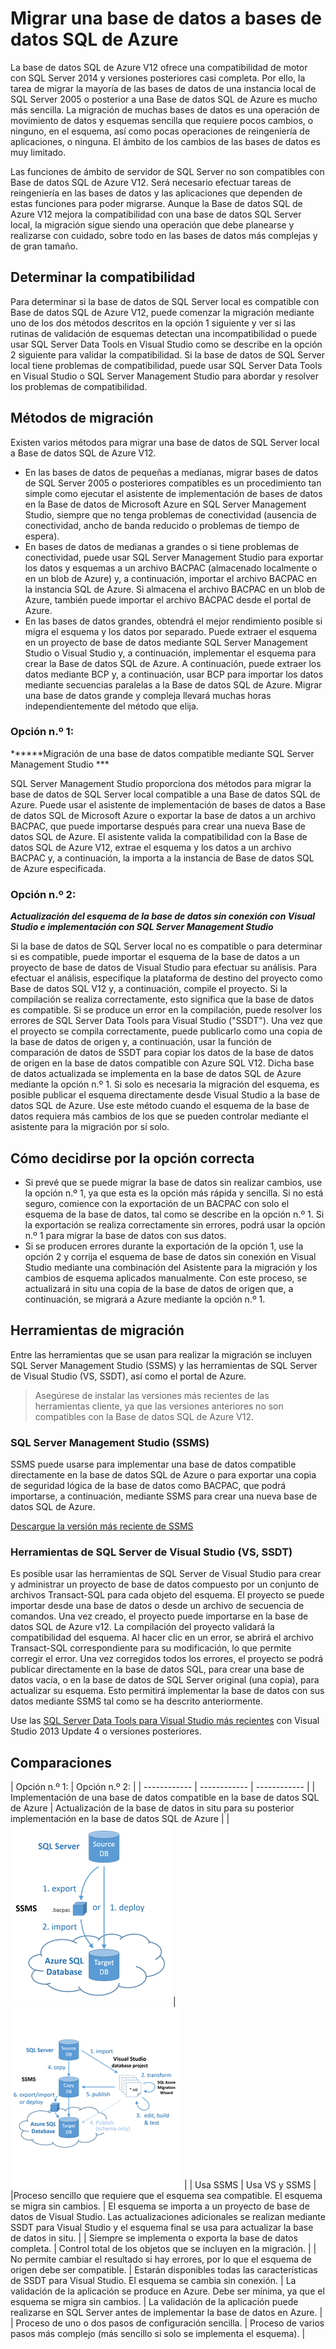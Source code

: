 <properties
   pageTitle="Migrar una base de datos a bases de datos SQL de Azure"
	description="Base de datos SQL de Microsoft Azure, implementación de base de datos, migración de base de datos, importación de base de datos, exportación de base de datos, asistente para migración"
	services="sql-database"
	documentationCenter=""
	authors="carlrabeler"
	manager="jeffreyg"
	editor=""/>

<tags
   ms.service="sql-database"
	ms.devlang="NA"
	ms.topic="article"
	ms.tgt_pltfrm="NA"
	ms.workload="data-management"
	ms.date="08/26/2015"
	ms.author="carlrab"/>

# Migrar una base de datos a bases de datos SQL de Azure

La base de datos SQL de Azure V12 ofrece una compatibilidad de motor con SQL Server 2014 y versiones posteriores casi completa. Por ello, la tarea de migrar la mayoría de las bases de datos de una instancia local de SQL Server 2005 o posterior a una Base de datos SQL de Azure es mucho más sencilla. La migración de muchas bases de datos es una operación de movimiento de datos y esquemas sencilla que requiere pocos cambios, o ninguno, en el esquema, así como pocas operaciones de reingeniería de aplicaciones, o ninguna. El ámbito de los cambios de las bases de datos es muy limitado.

Las funciones de ámbito de servidor de SQL Server no son compatibles con Base de datos SQL de Azure V12. Será necesario efectuar tareas de reingeniería en las bases de datos y las aplicaciones que dependen de estas funciones para poder migrarse. Aunque la Base de datos SQL de Azure V12 mejora la compatibilidad con una base de datos SQL Server local, la migración sigue siendo una operación que debe planearse y realizarse con cuidado, sobre todo en las bases de datos más complejas y de gran tamaño.

## Determinar la compatibilidad
Para determinar si la base de datos de SQL Server local es compatible con Base de datos SQL de Azure V12, puede comenzar la migración mediante uno de los dos métodos descritos en la opción 1 siguiente y ver si las rutinas de validación de esquemas detectan una incompatibilidad o puede usar SQL Server Data Tools en Visual Studio como se describe en la opción 2 siguiente para validar la compatibilidad. Si la base de datos de SQL Server local tiene problemas de compatibilidad, puede usar SQL Server Data Tools en Visual Studio o SQL Server Management Studio para abordar y resolver los problemas de compatibilidad.

## Métodos de migración
Existen varios métodos para migrar una base de datos de SQL Server local a Base de datos SQL de Azure V12.

- En las bases de datos de pequeñas a medianas, migrar bases de datos de SQL Server 2005 o posteriores compatibles es un procedimiento tan simple como ejecutar el asistente de implementación de bases de datos en la Base de datos de Microsoft Azure en SQL Server Management Studio, siempre que no tenga problemas de conectividad (ausencia de conectividad, ancho de banda reducido o problemas de tiempo de espera).
- En bases de datos de medianas a grandes o si tiene problemas de conectividad, puede usar SQL Server Management Studio para exportar los datos y esquemas a un archivo BACPAC (almacenado localmente o en un blob de Azure) y, a continuación, importar el archivo BACPAC en la instancia SQL de Azure. Si almacena el archivo BACPAC en un blob de Azure, también puede importar el archivo BACPAC desde el portal de Azure.  
- En las bases de datos grandes, obtendrá el mejor rendimiento posible si migra el esquema y los datos por separado. Puede extraer el esquema en un proyecto de base de datos mediante SQL Server Management Studio o Visual Studio y, a continuación, implementar el esquema para crear la Base de datos SQL de Azure. A continuación, puede extraer los datos mediante BCP y, a continuación, usar BCP para importar los datos mediante secuencias paralelas a la Base de datos SQL de Azure. Migrar una base de datos grande y compleja llevará muchas horas independientemente del método que elija.

### Opción n.º 1:
******Migración de una base de datos compatible mediante SQL Server Management Studio ***

SQL Server Management Studio proporciona dos métodos para migrar la base de datos de SQL Server local compatible a una Base de datos SQL de Azure. Puede usar el asistente de implementación de bases de datos a Base de datos SQL de Microsoft Azure o exportar la base de datos a un archivo BACPAC, que puede importarse después para crear una nueva Base de datos SQL de Azure. El asistente valida la compatibilidad con la Base de datos SQL de Azure V12, extrae el esquema y los datos a un archivo BACPAC y, a continuación, la importa a la instancia de Base de datos SQL de Azure especificada.

### Opción n.º 2:
***Actualización del esquema de la base de datos sin conexión con Visual Studio e implementación con SQL Server Management Studio***

Si la base de datos de SQL Server local no es compatible o para determinar si es compatible, puede importar el esquema de la base de datos a un proyecto de base de datos de Visual Studio para efectuar su análisis. Para efectuar el análisis, especifique la plataforma de destino del proyecto como Base de datos SQL V12 y, a continuación, compile el proyecto. Si la compilación se realiza correctamente, esto significa que la base de datos es compatible. Si se produce un error en la compilación, puede resolver los errores de SQL Server Data Tools para Visual Studio ("SSDT"). Una vez que el proyecto se compila correctamente, puede publicarlo como una copia de la base de datos de origen y, a continuación, usar la función de comparación de datos de SSDT para copiar los datos de la base de datos de origen en la base de datos compatible con Azure SQL V12. Dicha base de datos actualizada se implementa en la base de datos SQL de Azure mediante la opción n.º 1. Si solo es necesaria la migración del esquema, es posible publicar el esquema directamente desde Visual Studio a la base de datos SQL de Azure. Use este método cuando el esquema de la base de datos requiera más cambios de los que se pueden controlar mediante el asistente para la migración por sí solo.

## Cómo decidirse por la opción correcta
- Si prevé que se puede migrar la base de datos sin realizar cambios, use la opción n.º 1, ya que esta es la opción más rápida y sencilla. Si no está seguro, comience con la exportación de un BACPAC con solo el esquema de la base de datos, tal como se describe en la opción n.º 1. Si la exportación se realiza correctamente sin errores, podrá usar la opción n.º 1 para migrar la base de datos con sus datos.  
- Si se producen errores durante la exportación de la opción 1, use la opción 2 y corrija el esquema de base de datos sin conexión en Visual Studio mediante una combinación del Asistente para la migración y los cambios de esquema aplicados manualmente. Con este proceso, se actualizará in situ una copia de la base de datos de origen que, a continuación, se migrará a Azure mediante la opción n.º 1.

## Herramientas de migración
Entre las herramientas que se usan para realizar la migración se incluyen SQL Server Management Studio (SSMS) y las herramientas de SQL Server de Visual Studio (VS, SSDT), así como el portal de Azure.

> Asegúrese de instalar las versiones más recientes de las herramientas cliente, ya que las versiones anteriores no son compatibles con la Base de datos SQL de Azure V12.

### SQL Server Management Studio (SSMS)
SSMS puede usarse para implementar una base de datos compatible directamente en la base de datos SQL de Azure o para exportar una copia de seguridad lógica de la base de datos como BACPAC, que podrá importarse, a continuación, mediante SSMS para crear una nueva base de datos SQL de Azure.

[Descargue la versión más reciente de SSMS](https://msdn.microsoft.com/library/mt238290.aspx)

### Herramientas de SQL Server de Visual Studio (VS, SSDT)
Es posible usar las herramientas de SQL Server de Visual Studio para crear y administrar un proyecto de base de datos compuesto por un conjunto de archivos Transact-SQL para cada objeto del esquema. El proyecto se puede importar desde una base de datos o desde un archivo de secuencia de comandos. Una vez creado, el proyecto puede importarse en la base de datos SQL de Azure v12. La compilación del proyecto validará la compatibilidad del esquema. Al hacer clic en un error, se abrirá el archivo Transact-SQL correspondiente para su modificación, lo que permite corregir el error. Una vez corregidos todos los errores, el proyecto se podrá publicar directamente en la base de datos SQL, para crear una base de datos vacía, o en la base de datos de SQL Server original (una copia), para actualizar su esquema. Esto permitirá implementar la base de datos con sus datos mediante SSMS tal como se ha descrito anteriormente.

Use las [SQL Server Data Tools para Visual Studio más recientes](https://msdn.microsoft.com/library/mt204009.aspx) con Visual Studio 2013 Update 4 o versiones posteriores.

## Comparaciones
| Opción n.º 1: | Opción n.º 2: |
| ------------ | ------------ | ------------ |
| Implementación de una base de datos compatible en la base de datos SQL de Azure | Actualización de la base de datos in situ para su posterior implementación en la base de datos SQL de Azure |
|![SSMS](./media/sql-database-cloud-migrate/01SSMSDiagram.png)| ![Edición sin conexión](./media/sql-database-cloud-migrate/03VSSSDTDiagram.png) |
| Usa SSMS | Usa VS y SSMS |
|Proceso sencillo que requiere que el esquema sea compatible. El esquema se migra sin cambios. | El esquema se importa a un proyecto de base de datos de Visual Studio. Las actualizaciones adicionales se realizan mediante SSDT para Visual Studio y el esquema final se usa para actualizar la base de datos in situ. |
| Siempre se implementa o exporta la base de datos completa. | Control total de los objetos que se incluyen en la migración. |
| No permite cambiar el resultado si hay errores, por lo que el esquema de origen debe ser compatible. | Estarán disponibles todas las características de SSDT para Visual Studio. El esquema se cambia sin conexión. | La validación de la aplicación se produce en Azure. Debe ser mínima, ya que el esquema se migra sin cambios. | La validación de la aplicación puede realizarse en SQL Server antes de implementar la base de datos en Azure. |
| Proceso de uno o dos pasos de configuración sencilla. | Proceso de varios pasos más complejo (más sencillo si solo se implementa el esquema). |

<!---HONumber=August15_HO9-->